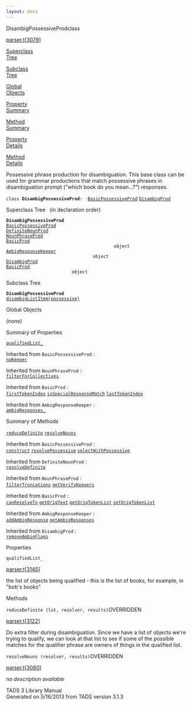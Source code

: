 ```yaml
---
layout: docs
---
```

<span class="title">DisambigPossessiveProd</span><span class="type">class</span>

[parser.t](../file/parser.t.html)\[[3079](../source/parser.t.html#3079)\]

[Superclass  
Tree](#_SuperClassTree_)

[Subclass  
Tree](#_SubClassTree_)

[Global  
Objects](#_ObjectSummary_)

[Property  
Summary](#_PropSummary_)

[Method  
Summary](#_MethodSummary_)

[Property  
Details](#_Properties_)

[Method  
Details](#_Methods_)



Possessive phrase production for disambiguation. This base class can be
used for grammar productions that match possessive phrases in
disambiguation prompt ("which book do you mean...?") responses.

`class `**`DisambigPossessiveProd`**` :   `[`BasicPossessiveProd`](../object/BasicPossessiveProd.html) [`DisambigProd`](../object/DisambigProd.html)



<span id="_SuperClassTree_"></span>



<span class="hdln">Superclass Tree</span>   (in declaration order)



**`DisambigPossessiveProd`**  
[`BasicPossessiveProd`](../object/BasicPossessiveProd.html)  
[`DefiniteNounProd`](../object/DefiniteNounProd.html)  
[`NounPhraseProd`](../object/NounPhraseProd.html)  
[`BasicProd`](../object/BasicProd.html)  
`                                         object`  
[`AmbigResponseKeeper`](../object/AmbigResponseKeeper.html)  
`                                 object`  
[`DisambigProd`](../object/DisambigProd.html)  
[`BasicProd`](../object/BasicProd.html)  
`                         object`  
<span id="_SubClassTree_"></span>



<span class="hdln">Subclass Tree</span>  



**`DisambigPossessiveProd`**  
[`disambigListItem(possessive)`](../object/disambigListItem(possessive).html)  
<span id="_ObjectSummary_"></span>



<span class="hdln">Global Objects</span>  



*(none)* <span id="_PropSummary_"></span>



<span class="hdln">Summary of Properties</span>  



[`qualifiedList_`](#qualifiedList_)

Inherited from `BasicPossessiveProd` :  
[`npKeeper`](../object/BasicPossessiveProd.html#npKeeper)



Inherited from `NounPhraseProd` :  
[`filterForCollectives`](../object/NounPhraseProd.html#filterForCollectives)

Inherited from `BasicProd` :  
[`firstTokenIndex`](../object/BasicProd.html#firstTokenIndex) [`isSpecialResponseMatch`](../object/BasicProd.html#isSpecialResponseMatch) [`lastTokenIndex`](../object/BasicProd.html#lastTokenIndex)

Inherited from `AmbigResponseKeeper` :  
[`ambigResponses_`](../object/AmbigResponseKeeper.html#ambigResponses_)





<span id="_MethodSummary_"></span>



<span class="hdln">Summary of Methods</span>  



[`reduceDefinite`](#reduceDefinite) [`resolveNouns`](#resolveNouns)

Inherited from `BasicPossessiveProd` :  
[`construct`](../object/BasicPossessiveProd.html#construct) [`resolvePossessive`](../object/BasicPossessiveProd.html#resolvePossessive) [`selectWithPossessive`](../object/BasicPossessiveProd.html#selectWithPossessive)

Inherited from `DefiniteNounProd` :  
[`resolveDefinite`](../object/DefiniteNounProd.html#resolveDefinite)

Inherited from `NounPhraseProd` :  
[`filterTruncations`](../object/NounPhraseProd.html#filterTruncations) [`getVerifyKeepers`](../object/NounPhraseProd.html#getVerifyKeepers)

Inherited from `BasicProd` :  
[`canResolveTo`](../object/BasicProd.html#canResolveTo) [`getOrigText`](../object/BasicProd.html#getOrigText) [`getOrigTokenList`](../object/BasicProd.html#getOrigTokenList) [`setOrigTokenList`](../object/BasicProd.html#setOrigTokenList)

Inherited from `AmbigResponseKeeper` :  
[`addAmbigResponse`](../object/AmbigResponseKeeper.html#addAmbigResponse) [`getAmbigResponses`](../object/AmbigResponseKeeper.html#getAmbigResponses)

Inherited from `DisambigProd` :  
[`removeAmbigFlags`](../object/DisambigProd.html#removeAmbigFlags)



<span id="_Properties_"></span>



<span class="hdln">Properties</span>  



<span id="qualifiedList_"></span>

`qualifiedList_`

[parser.t](../file/parser.t.html)\[[3145](../source/parser.t.html#3145)\]



the list of objects being qualified - this is the list of books, for
example, in "bob's books"



<span id="_Methods_"></span>



<span class="hdln">Methods</span>  



<span id="reduceDefinite"></span>

`reduceDefinite (lst, resolver, results)`<span class="rem">OVERRIDDEN</span>

[parser.t](../file/parser.t.html)\[[3122](../source/parser.t.html#3122)\]



Do extra filter during disambiguation. Since we have a list of objects
we're trying to qualify, we can look at that list to see if some of the
possible matches for the qualifier phrase are owners of things in the
qualified list.



<span id="resolveNouns"></span>

`resolveNouns (resolver, results)`<span class="rem">OVERRIDDEN</span>

[parser.t](../file/parser.t.html)\[[3080](../source/parser.t.html#3080)\]



*no description available*





TADS 3 Library Manual  
Generated on 5/16/2013 from TADS version 3.1.3


